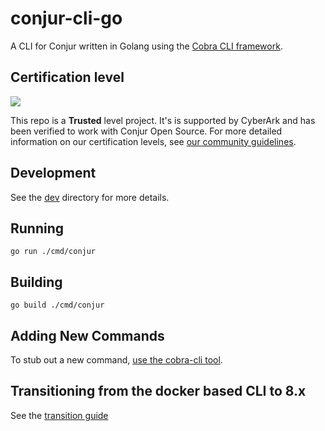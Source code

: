 # conjur-cli-go

A CLI for Conjur written in Golang using the [Cobra CLI framework](https://github.com/spf13/cobra).

## Certification level

![](https://img.shields.io/badge/Certification%20Level-Trusted-28A745?link=https://github.com/cyberark/community/blob/master/Conjur/conventions/certification-levels.md)

This repo is a **Trusted** level project. It's is supported by CyberArk and has
been verified to work with Conjur Open Source. For more detailed information on
our certification levels, see
[our community guidelines](https://github.com/cyberark/community/blob/master/Conjur/conventions/certification-levels.md#trusted).

## Development

See the [dev](dev/) directory for more details.

## Running

```
go run ./cmd/conjur
```

## Building

```
go build ./cmd/conjur
```

## Adding New Commands

To stub out a new command, [use the cobra-cli tool](https://github.com/spf13/cobra-cli/blob/main/README.md#add-commands-to-a-project).

## Transitioning from the docker based CLI to 8.x

See the [transition guide](docs/UPGRADE_from_docker_based.md)
